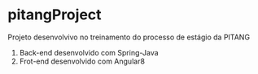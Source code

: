 # pitangProject

Projeto desenvolvivo no treinamento do processo de estágio da PITANG

1) Back-end desenvolvido com Spring-Java
2) Frot-end desenvolvido com Angular8
